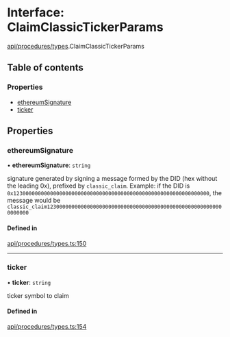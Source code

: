 # Interface: ClaimClassicTickerParams

[api/procedures/types](../wiki/api.procedures.types).ClaimClassicTickerParams

## Table of contents

### Properties

- [ethereumSignature](../wiki/api.procedures.types.ClaimClassicTickerParams#ethereumsignature)
- [ticker](../wiki/api.procedures.types.ClaimClassicTickerParams#ticker)

## Properties

### ethereumSignature

• **ethereumSignature**: `string`

signature generated by signing a message formed by the DID (hex without the leading 0x),
  prefixed by `classic_claim`. Example: if the DID is `0x1230000000000000000000000000000000000000000000000000000000000000`,
  the message would be `classic_claim1230000000000000000000000000000000000000000000000000000000000000`

#### Defined in

[api/procedures/types.ts:150](https://github.com/PolymathNetwork/polymesh-sdk/blob/c37bc05d/src/api/procedures/types.ts#L150)

___

### ticker

• **ticker**: `string`

ticker symbol to claim

#### Defined in

[api/procedures/types.ts:154](https://github.com/PolymathNetwork/polymesh-sdk/blob/c37bc05d/src/api/procedures/types.ts#L154)
